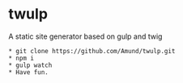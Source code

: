 # twulp
A static site generator based on gulp and twig

```
* git clone https://github.com/Amund/twulp.git
* npm i
* gulp watch
* Have fun.
```
